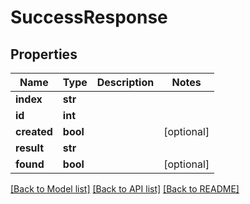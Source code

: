 # SuccessResponse

## Properties
Name | Type | Description | Notes
------------ | ------------- | ------------- | -------------
**index** | **str** |  | 
**id** | **int** |  | 
**created** | **bool** |  | [optional] 
**result** | **str** |  | 
**found** | **bool** |  | [optional] 

[[Back to Model list]](../README.md#documentation-for-models) [[Back to API list]](../README.md#documentation-for-api-endpoints) [[Back to README]](../README.md)


